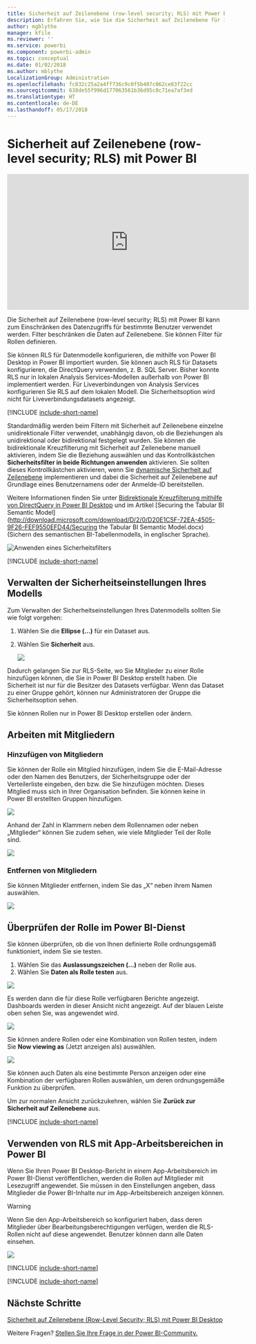 ```yaml
---
title: Sicherheit auf Zeilenebene (row-level security; RLS) mit Power BI
description: Erfahren Sie, wie Sie die Sicherheit auf Zeilenebene für importierte Datasets in DirectQuery im Power BI-Dienst konfigurieren.
author: mgblythe
manager: kfile
ms.reviewer: ''
ms.service: powerbi
ms.component: powerbi-admin
ms.topic: conceptual
ms.date: 01/02/2018
ms.author: mblythe
LocalizationGroup: Administration
ms.openlocfilehash: fc832c25a2a4ff736c9c0f5b407c062ce63f22cc
ms.sourcegitcommit: 638de55f996d177063561b36d95c8c71ea7af3ed
ms.translationtype: HT
ms.contentlocale: de-DE
ms.lasthandoff: 05/17/2018
---
```

# <a name="row-level-security-rls-with-power-bi"></a>Sicherheit auf Zeilenebene (row-level security; RLS) mit Power BI
<iframe width="560" height="315" src="https://www.youtube.com/embed/67fK0GoVQ80?showinfo=0" frameborder="0" allowfullscreen></iframe>

Die Sicherheit auf Zeilenebene (row-level security; RLS) mit Power BI kann zum Einschränken des Datenzugriffs für bestimmte Benutzer verwendet werden. Filter beschränken die Daten auf Zeilenebene. Sie können Filter für Rollen definieren.

Sie können RLS für Datenmodelle konfigurieren, die mithilfe von Power BI Desktop in Power BI importiert wurden. Sie können auch RLS für Datasets konfigurieren, die DirectQuery verwenden, z. B. SQL Server. Bisher konnte RLS nur in lokalen Analysis Services-Modellen außerhalb von Power BI implementiert werden. Für Liveverbindungen von Analysis Services konfigurieren Sie RLS auf dem lokalen Modell. Die Sicherheitsoption wird nicht für Liveverbindungsdatasets angezeigt.

[!INCLUDE [include-short-name](./includes/rls-desktop-define-roles.md)]

Standardmäßig werden beim Filtern mit Sicherheit auf Zeilenebene einzelne unidirektionale Filter verwendet, unabhängig davon, ob die Beziehungen als unidirektional oder bidirektional festgelegt wurden. Sie können die bidirektionale Kreuzfilterung mit Sicherheit auf Zeilenebene manuell aktivieren, indem Sie die Beziehung auswählen und das Kontrollkästchen **Sicherheitsfilter in beide Richtungen anwenden** aktivieren. Sie sollten dieses Kontrollkästchen aktivieren, wenn Sie [dynamische Sicherheit auf Zeilenebene](https://docs.microsoft.com/en-us/sql/analysis-services/supplemental-lesson-implement-dynamic-security-by-using-row-filters) implementieren und dabei die Sicherheit auf Zeilenebene auf Grundlage eines Benutzernamens oder der Anmelde-ID bereitstellen. 

Weitere Informationen finden Sie unter [Bidirektionale Kreuzfilterung mithilfe von DirectQuery in Power BI Desktop](desktop-bidirectional-filtering.md) und im Artikel [Securing the Tabular BI Semantic Model](http://download.microsoft.com/download/D/2/0/D20E1C5F-72EA-4505-9F26-FEF9550EFD44/Securing the Tabular BI Semantic Model.docx) (Sichern des semantischen BI-Tabellenmodells, in englischer Sprache).

![Anwenden eines Sicherheitsfilters](media/service-admin-rls/rls-apply-security-filter.png)


[!INCLUDE [include-short-name](./includes/rls-desktop-view-as-roles.md)]

## <a name="manage-security-on-your-model"></a>Verwalten der Sicherheitseinstellungen Ihres Modells
Zum Verwalten der Sicherheitseinstellungen Ihres Datenmodells sollten Sie wie folgt vorgehen:

1. Wählen Sie die **Ellipse (...)** für ein Dataset aus.
2. Wählen Sie **Sicherheit** aus.
   
   ![](media/service-admin-rls/rls-security.png)

Dadurch gelangen Sie zur RLS-Seite, wo Sie Mitglieder zu einer Rolle hinzufügen können, die Sie in Power BI Desktop erstellt haben. Die Sicherheit ist nur für die Besitzer des Datasets verfügbar. Wenn das Dataset zu einer Gruppe gehört, können nur Administratoren der Gruppe die Sicherheitsoption sehen. 

Sie können Rollen nur in Power BI Desktop erstellen oder ändern.

## <a name="working-with-members"></a>Arbeiten mit Mitgliedern
### <a name="add-members"></a>Hinzufügen von Mitgliedern
Sie können der Rolle ein Mitglied hinzufügen, indem Sie die E-Mail-Adresse oder den Namen des Benutzers, der Sicherheitsgruppe oder der Verteilerliste eingeben, den bzw. die Sie hinzufügen möchten. Dieses Mitglied muss sich in Ihrer Organisation befinden. Sie können keine in Power BI erstellten Gruppen hinzufügen.

![](media/service-admin-rls/rls-add-member.png)

Anhand der Zahl in Klammern neben dem Rollennamen oder neben „Mitglieder“ können Sie zudem sehen, wie viele Mitglieder Teil der Rolle sind.

![](media/service-admin-rls/rls-member-count.png)

### <a name="remove-members"></a>Entfernen von Mitgliedern
Sie können Mitglieder entfernen, indem Sie das „X“ neben ihrem Namen auswählen. 

![](media/service-admin-rls/rls-remove-member.png)

## <a name="validating-the-role-within-the-power-bi-service"></a>Überprüfen der Rolle im Power BI-Dienst
Sie können überprüfen, ob die von Ihnen definierte Rolle ordnungsgemäß funktioniert, indem Sie sie testen. 

1. Wählen Sie das **Auslassungszeichen (...)** neben der Rolle aus.
2. Wählen Sie **Daten als Rolle testen** aus.

![](media/service-admin-rls/rls-test-role.png)

Es werden dann die für diese Rolle verfügbaren Berichte angezeigt. Dashboards werden in dieser Ansicht nicht angezeigt. Auf der blauen Leiste oben sehen Sie, was angewendet wird.

![](media/service-admin-rls/rls-test-role2.png)

Sie können andere Rollen oder eine Kombination von Rollen testen, indem Sie **Now viewing as** (Jetzt anzeigen als) auswählen.

![](media/service-admin-rls/rls-test-role3.png)

Sie können auch Daten als eine bestimmte Person anzeigen oder eine Kombination der verfügbaren Rollen auswählen, um deren ordnungsgemäße Funktion zu überprüfen. 

Um zur normalen Ansicht zurückzukehren, wählen Sie **Zurück zur Sicherheit auf Zeilenebene** aus.

[!INCLUDE [include-short-name](./includes/rls-usernames.md)]

## <a name="using-rls-with-app-workspaces-in-power-bi"></a>Verwenden von RLS mit App-Arbeitsbereichen in Power BI
Wenn Sie Ihren Power BI Desktop-Bericht in einem App-Arbeitsbereich im Power BI-Dienst veröffentlichen, werden die Rollen auf Mitglieder mit Lesezugriff angewendet. Sie müssen in den Einstellungen angeben, dass Mitglieder die Power BI-Inhalte nur im App-Arbeitsbereich anzeigen können.

> [!WARNING]
> Wenn Sie den App-Arbeitsbereich so konfiguriert haben, dass deren Mitglieder über Bearbeitungsberechtigungen verfügen, werden die RLS-Rollen nicht auf diese angewendet. Benutzer können dann alle Daten einsehen.
> 
> 

![](media/service-admin-rls/rls-group-settings.png)

[!INCLUDE [include-short-name](./includes/rls-limitations.md)]

[!INCLUDE [include-short-name](./includes/rls-faq.md)]

## <a name="next-steps"></a>Nächste Schritte
[Sicherheit auf Zeilenebene (Row-Level Security; RLS) mit Power BI Desktop](desktop-rls.md)  

Weitere Fragen? [Stellen Sie Ihre Frage in der Power BI-Community.](http://community.powerbi.com/)

